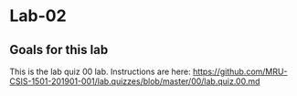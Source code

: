 # Lab-02

## Goals for this lab

This is the lab quiz 00 lab.
Instructions are here: https://github.com/MRU-CSIS-1501-201901-001/lab.quizzes/blob/master/00/lab.quiz.00.md
